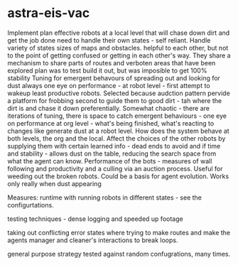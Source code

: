 # astra-eis-vac

Implement plan
effective robots at a local level that will chase down dirt and get the job done
need to handle their own states - self reliant. Handle variety of states sizes of maps and obstacles.
helpful to each other, but not to the point of getting confused or getting in each other's way.
They share a mechanism to share parts of routes and verboten areas that have been explored
plan was to test build it out, but was imposible to get 100% stability
Tuning for emergent behavours of spreading out and looking for dust
always one eye on performance - at robot level - first attempt to wakeup least productive robots. Selected because audction pattern pervide a platform for frobbing
second to guide them to good dirt - tah where the dirt is and chase it down preferentially.
Somewhat chaotic - there are iterations of tuning, there is space to catch emergent behaviours - one eye on performance at org level - what's being finished, what's reacting to changes like generate dust at a robot level. How does the system behave at both levels, the org and the local.
Affect the choices of the other robots by supplying them with certain learned info - dead ends to avoid and if time and stability - allows dust on the table, reducing the search space from what the agent can know.
Performance of the bots - measures of wall following and productivity and a culling via an auction process. Useful for weeding out the broken robots. Could be a basis for agent evolution. Works only really when dust appearing

Measures: runtime with running robots in different states - see the configurtations.

testing techniques - dense logging and speeded up footage

taking out conflicting error states where trying to make routes and make the agents manager and cleaner's interactions to break loops.

general purpose strategy tested against random confugrations, many times.